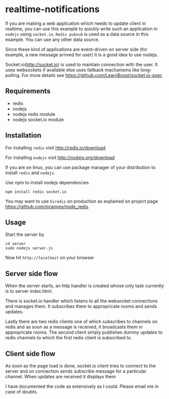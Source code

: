 realtime-notifications
======================
If you are making a web application which needs to update client in realtime, you can use this example to quickly write such an application in `nodejs` using `socket.io`. `Redis pubsub` is used as a data source in this example. You can use any other data source. 

Since these kind of applications are event-driven on server side (for example, a new message arrived for user) it is a good idea to use nodejs.

Socket.io(http://socket.io) is used to maintain connection with the user. It uses websockets if available else uses fallback machanisms like long-polling. For more details see https://github.com/LearnBoost/socket.io-spec

## Requirements
* redis
* nodejs
* nodejs redis module 
* nodejs socket.io module

## Installation
For installing `redis` visit http://redis.io/download

For installing `nodejs` visit http://nodejs.org/download

If you are on linux, you can use package manager of your distribution to install `redis` and `nodejs`.

Use npm to install nodejs dependencies

	npm install redis socket.io

You may want to use `hiredis` on production as explained on project page https://github.com/mranney/node_redis.

## Usage
Start the server by 

	cd server
	sudo nodejs server.js

Now hit `http://localhost` on your browser

## Server side flow
When the server starts, an http handler is created whose only task currently is to server index.html. 

There is socket.io handler which listens to all the websocket connections and manages them. It subscribes them to appropricate rooms and sends updates.

Lastly there are two redis clients one of which subscribes to channels on redis and as soon as a message is received, it broadcasts them in appropricate rooms. The second client simply publishes dummy updates to redis channels to which the first redis client is subscribed to.

## Client side flow
As soon as the page load is done, socket.io client tries to connect to the server and on connection sends subscribe message for a particular channel. When updates are received it displays them

I have documented the code as extensively as I could. Please email me in case of doubts.  